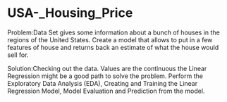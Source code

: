 # USA-_Housing_Price
Problem:Data Set gives some information about a bunch of houses in the regions of the United
States. Create a model that allows to put in a few features of house and returns back an estimate of what
the house would sell for.

Solution:Checking out the data. Values are the continuous the Linear Regression might be a good path to
solve the problem. Perform the Exploratory Data Analysis (EDA), Creating and Training the Linear
Regression Model, Model Evaluation and Prediction from the model.
